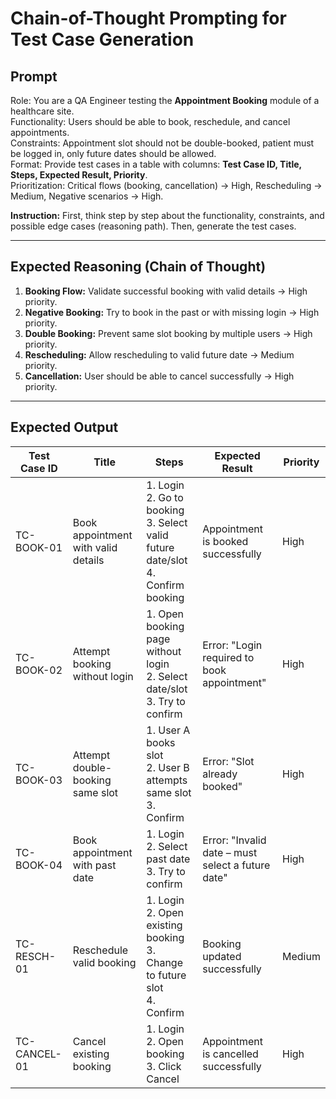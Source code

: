 # Chain-of-Thought Prompting for Test Case Generation

## Prompt
Role: You are a QA Engineer testing the **Appointment Booking** module of a healthcare site.  
Functionality: Users should be able to book, reschedule, and cancel appointments.  
Constraints: Appointment slot should not be double-booked, patient must be logged in, only future dates should be allowed.  
Format: Provide test cases in a table with columns: **Test Case ID, Title, Steps, Expected Result, Priority**.  
Prioritization: Critical flows (booking, cancellation) → High, Rescheduling → Medium, Negative scenarios → High.  

**Instruction:** First, think step by step about the functionality, constraints, and possible edge cases (reasoning path). Then, generate the test cases.

---

## Expected Reasoning (Chain of Thought)
1. **Booking Flow:** Validate successful booking with valid details → High priority.  
2. **Negative Booking:** Try to book in the past or with missing login → High priority.  
3. **Double Booking:** Prevent same slot booking by multiple users → High priority.  
4. **Rescheduling:** Allow rescheduling to valid future date → Medium priority.  
5. **Cancellation:** User should be able to cancel successfully → High priority.  

---

## Expected Output

| Test Case ID     | Title                                  | Steps                                                                 | Expected Result                                              | Priority |
|------------------|----------------------------------------|----------------------------------------------------------------------|-------------------------------------------------------------|----------|
| TC-BOOK-01       | Book appointment with valid details    | 1. Login <br> 2. Go to booking <br> 3. Select valid future date/slot <br> 4. Confirm booking | Appointment is booked successfully                          | High     |
| TC-BOOK-02       | Attempt booking without login          | 1. Open booking page without login <br> 2. Select date/slot <br> 3. Try to confirm | Error: "Login required to book appointment"                 | High     |
| TC-BOOK-03       | Attempt double-booking same slot       | 1. User A books slot <br> 2. User B attempts same slot <br> 3. Confirm | Error: "Slot already booked"                                | High     |
| TC-BOOK-04       | Book appointment with past date        | 1. Login <br> 2. Select past date <br> 3. Try to confirm              | Error: "Invalid date – must select a future date"           | High     |
| TC-RESCH-01      | Reschedule valid booking               | 1. Login <br> 2. Open existing booking <br> 3. Change to future slot <br> 4. Confirm | Booking updated successfully                                | Medium   |
| TC-CANCEL-01     | Cancel existing booking                | 1. Login <br> 2. Open booking <br> 3. Click Cancel                    | Appointment is cancelled successfully                       | High     |

